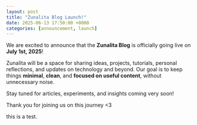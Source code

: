 ```yaml
---
layout: post
title: "Zunalita Blog Launch!"
date: 2025-06-13 17:50:00 +0000
categories: [announcement, launch]
---
```


We are excited to announce that the **Zunalita Blog** is officially going live on **July 1st, 2025**!

Zunalita will be a space for sharing ideas, projects, tutorials, personal reflections, and updates on technology and beyond. Our goal is to keep things **minimal**, **clean**, and **focused on useful content**, without unnecessary noise.

Stay tuned for articles, experiments, and insights coming very soon!

Thank you for joining us on this journey <3


this is a test.
